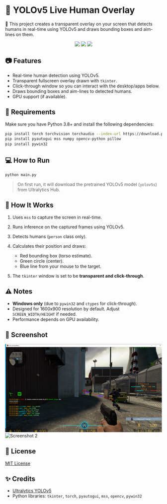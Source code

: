 
# 🧠 YOLOv5 Live Human Overlay

🎯 This project creates a transparent overlay on your screen that detects humans in real-time using YOLOv5 and draws bounding boxes and aim-lines on them.

<p align="center">
  <img src="https://img.shields.io/badge/YOLOv5-Powered-blue?style=flat-square" />
  <img src="https://img.shields.io/badge/Python-3.8%2B-yellow?style=flat-square" />
  <img src="https://img.shields.io/badge/Windows-Supported-lightgrey?style=flat-square" />
</p>

## 📷 Features

- Real-time human detection using YOLOv5.
- Transparent fullscreen overlay drawn with `tkinter`.
- Click-through window so you can interact with the desktop/apps below.
- Draws bounding boxes and aim-lines to detected humans.
- GPU support (if available).

## 🚀 Requirements

Make sure you have Python 3.8+ and install the following dependencies:

```bash
pip install torch torchvision torchaudio --index-url https://download.pytorch.org/whl/cu118
pip install pyautogui mss numpy opencv-python pillow
pip install pywin32
````

## 💻 How to Run

```bash
python main.py
```

> On first run, it will download the pretrained YOLOv5 model (`yolov5s`) from Ultralytics Hub.

## 🧠 How It Works

1. Uses `mss` to capture the screen in real-time.
2. Runs inference on the captured frames using YOLOv5.
3. Detects humans (`person` class only).
4. Calculates their position and draws:

   * Red bounding box (torso estimate).
   * Green circle (center).
   * Blue line from your mouse to the target.
5. The `tkinter` window is set to be **transparent and click-through**.


## ⚠️ Notes

* **Windows only** (due to `pywin32` and `ctypes` for click-through).
* Designed for 1600x900 resolution by default. Adjust `SCREEN_WIDTH/HEIGHT` if needed.
* Performance depends on GPU availability.

## 📸 Screenshot

![Screenshot 1](https://github.com/BDadmehr0/YOLOv5-Live-Human-Overlay/blob/main/src/Screenshot%20(3).png "Screenshot 1")
![Screenshot 2]([image-url](https://github.com/BDadmehr0/YOLOv5-Live-Human-Overlay/blob/main/src/Screenshot%20(7).png) "Screenshot 2")

## 📄 License

[MIT License](LICENSE)

## ✨ Credits

* [Ultralytics YOLOv5](https://github.com/ultralytics/yolov5)
* Python libraries: `tkinter`, `torch`, `pyautogui`, `mss`, `opencv`, `pywin32`
